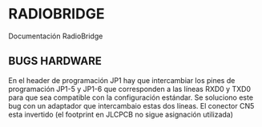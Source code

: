 # RADIOBRIDGE
Documentación RadioBridge 

## BUGS HARDWARE
En el header de programación JP1 hay que intercambiar los pines de programación JP1-5 y JP1-6 que corresponden a las líneas RXD0 y TXD0 para que sea compatible con la configuración estándar. Se soluciono este bug con un adaptador que intercambaio estas dos líneas.
El conector CN5 esta invertido (el footprint en JLCPCB no sigue asignación utilizada)

